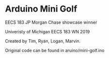 # Arduino Mini Golf
EECS 183 JP Morgan Chase showcase winner

Univeristy of Michigan EECS 183 WN 2019

Created by Tim, Ryan, Logan, Marvin.

Original code can be found in aruino/mini-golf.ino


